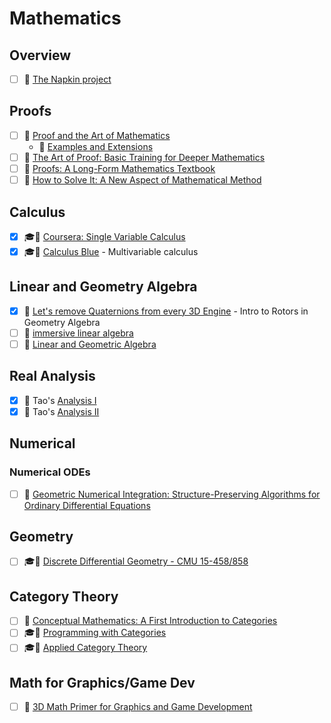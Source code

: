 # Mathematics

## Overview
- [ ] 📘 [The Napkin project](https://web.evanchen.cc/napkin.html)

## Proofs
- [ ] 📘 [Proof and the Art of Mathematics](https://www.amazon.com/gp/product/0262539799/)
    - 📘 [Examples and Extensions](https://www.amazon.com/gp/product/026254220X/)
- [ ] 📘 [The Art of Proof: Basic Training for Deeper Mathematics](https://www.amazon.com/Art-Proof-Training-Deeper-Mathematics/dp/1441970223/)
- [ ] 📘 [Proofs: A Long-Form Mathematics Textbook](https://www.amazon.com/Proofs-Long-Form-Mathematics-Jay-Cummings/dp/B08T8JCVF1/)
- [ ] 📘 [How to Solve It: A New Aspect of Mathematical Method](https://www.amazon.com/How-Solve-Aspect-Mathematical-Method/dp/069116407X)

## Calculus
- [x] 🎓🎥 [Coursera: Single Variable Calculus](https://www.coursera.org/learn/discrete-calculus)
- [x] 🎓🎥 [Calculus Blue](https://www2.math.upenn.edu/~ghrist/BLUE.html) - Multivariable calculus

## Linear and Geometry Algebra
- [x] 🔗 [Let's remove Quaternions from every 3D Engine](https://marctenbosch.com/quaternions/) - Intro to Rotors in Geometry Algebra
- [ ] 📘 [immersive linear algebra](http://immersivemath.com/ila/index.html)
- [ ] 📘 [Linear and Geometric Algebra](http://www.faculty.luther.edu/~macdonal/laga/)

## Real Analysis
- [x] 📘 Tao's [Analysis I](https://www.amazon.com/Analysis-Third-Texts-Readings-Mathematics/dp/9380250649)
- [x] 📘 Tao's [Analysis II](https://www.amazon.com/Analysis-II-Third-Readings-Mathematics/dp/9380250657)

## Numerical
### Numerical ODEs
- [ ] 📘 [Geometric Numerical Integration: Structure-Preserving Algorithms for Ordinary Differential Equations](https://www.amazon.com/Geometric-Numerical-Integration-Structure-Preserving-Computational/dp/364205157X)

## Geometry
- [ ] 🎓🎥 [Discrete Differential Geometry - CMU 15-458/858](https://www.youtube.com/playlist?list=PL9_jI1bdZmz0hIrNCMQW1YmZysAiIYSSS)

## Category Theory
- [ ] 📘 [Conceptual Mathematics: A First Introduction to Categories](https://www.amazon.com/Conceptual-Mathematics-First-Introduction-Categories/dp/052171916X/)
- [ ] 🎓🎥 [Programming with Categories](http://brendanfong.com/programmingcats.html)
- [ ] 🎓🎥 [Applied Category Theory](https://ocw.mit.edu/courses/mathematics/18-s097-applied-category-theory-january-iap-2019/)

## Math for Graphics/Game Dev
- [ ] 📘 [3D Math Primer for Graphics and Game Development](https://gamemath.com/)